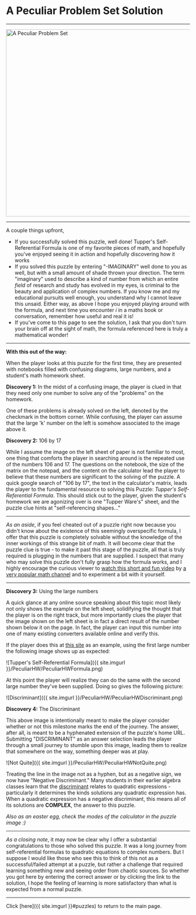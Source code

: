 # A Peculiar Problem Set Solution

-----

<img src="{{ site.imgurl }}/PeculiarHW/PeculiarHW.jpg" alt="A Peculiar Problem Set" style="width:818px;height:512px;">

-----

A couple things upfront,

- If you successfully solved this puzzle, well done! Tupper's Self-Referential Formula is one of my favorite pieces of math, and hopefully you've enjoyed seeing it in action and hopefully discovering how it works
- If you solved this puzzle by entering "-IMAGINARY" well done to you as well, but with a small amount of shade thrown your direction. The term "imaginary" used to describe a kind of number from which an entire *field* of research and study has evolved in my eyes, is criminal to the beauty and application of complex numbers. If you know me and my educational pursuits well enough, you understand why I cannot leave this unsaid. Either way, as above I hope you enjoyed playing around with the formula, and next time you encounter *i* in a maths book or conversation, remember how useful and real it is!
- If you've come to this page to see the solution, I ask that you don't turn your brain off at the sight of math, the formula referenced here is truly a mathematical wonder!

-----


**With this out of the way:**

When the player looks at this puzzle for the first time, they are presented with notebooks filled with confusing diagrams, large numbers, and a student's math homework sheet.

**Discovery 1:** In the midst of a confusing image, the player is clued in that they need only one number to solve any of the "problems" on the homework.

One of these problems is already solved on the left, denoted by the checkmark in the bottom corner. While confusing, the player can assume that the large 'k' number on the left is somehow associated to the image above it.

**Discovery 2:** 106 by 17

While I assume the image on the left sheet of paper is not familiar to most, one thing that comforts the player in searching around is the repeated use of the numbers 106 and 17. The questions on the notebook, the size of the matrix on the notepad, and the content on the calculator lead the player to believe that these numbers are significant to the solving of the puzzle. A quick google search of "106 by 17", the text in the calculator's matrix, leads the player to the fundamental resource to solving this Puzzle: *Tupper's Self-Referential Formula*. This should stick out to the player, given the student's homework we are agonizing over is one "Tupper Ware's" sheet, and the puzzle clue hints at "self-referencing shapes..."

-----

*As an aside*, if you feel cheated out of a puzzle right now because you didn't know about the existence of this seemingly overspecific formula, I offer that this puzzle is completely solvable without the knowledge of the inner workings of this strange bit of math. It will become clear that the puzzle clue is true - to make it past this stage of the puzzle, all that is truly required is plugging in the numbers that are supplied. I suspect that many who may solve this puzzle don't fully grasp how the formula works, and I highly encourage the curious viewer to [watch this short and fun video](https://www.youtube.com/watch?v=_s5RFgd59ao) by [a very popular math channel](https://www.youtube.com/c/numberphile) and to experiment a bit with it yourself.

-----

**Discovery 3:** Using the large numbers

A quick glance at any online source speaking about this topic most likely not only shows the example on the left sheet, solidifying the thought that the player is on the right track, but more importantly clues the player that the image shown on the left sheet is in fact a direct result of the number shown below it on the page. In fact, the player can input this number into one of many existing converters available online and verify this.

If the player does this at [this site](https://keelyhill.github.io/tuppers-formula/) as an example, using the first large number the following image shows up as expected:

![Tupper's Self-Referential Formula]({{ site.imgurl }}/PeculiarHW/PeculiarHWFormula.png)

At this point the player will realize they can do the same with the second large number they've been supplied. Doing so gives the following picture:

![Discriminant]({{ site.imgurl }}/PeculiarHW/PeculiarHWDiscriminant.png)

**Discovery 4:** The Discriminant

This above image is intentionally meant to make the player consider whether or not this milestone marks the end of the journey. The answer, after all, is meant to be a hyphenated extension of the puzzle's home URL. Submitting "DISCRIMINANT" as an answer selection leads the player through a small journey to stumble upon this image, leading them to realize that somewhere on the way, something deeper was at play.

![Not Quite]({{ site.imgurl }}/PeculiarHW/PeculiarHWNotQuite.png)

Treating the line in the image not as a hyphen, but as a negative sign, we now have "Negative Discriminant." Many students in their earlier algebra classes learn that the [discriminant](https://www.khanacademy.org/math/algebra/x2f8bb11595b61c86:quadratic-functions-equations/x2f8bb11595b61c86:quadratic-formula-a1/a/discriminant-review) relates to quadratic expressions - particularly it determines the kinds solutions any quadratic expression has.  When a quadratic expression has a negative discriminant, this means all of its solutions are **COMPLEX**, the answer to this puzzle.

*Also as an easter egg, check the modes of the calculator in the puzzle image :)*

-----

*As a closing note*, it may now be clear why I offer a substantial congratulations to those who solved this puzzle. It was a long journey from self-referential formulas to quadratic equations to complex numbers. But I suppose I would like those who see this to think of this not as a successful/failed attempt at a puzzle, but rather a challenge that required learning something new and seeing order from chaotic sources. So whether you got here by entering the correct answer or by clicking the link to the solution, I hope the feeling of learning is more satisfactory than what is expected from a normal puzzle.

-----

Click [here]({{ site.imgurl }}#puzzles) to return to the main page.